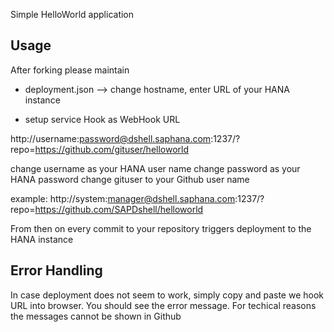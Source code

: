Simple HelloWorld application

Usage
-----
After forking please maintain
- deployment.json
  --> change hostname, enter URL of your HANA instance

- setup service Hook as WebHook URL

http://username:password@dshell.saphana.com:1237/?repo=https://github.com/gituser/helloworld

change username as your HANA user name
change password as your HANA password
change gituser to your Github user name

example: http://system:manager@dshell.saphana.com:1237/?repo=https://github.com/SAPDshell/helloworld


From then on every commit to your repository triggers deployment to the HANA instance


Error Handling
--------------
In case deployment does not seem to work, simply copy and paste we hook URL into browser.
You should see the error message.
For techical reasons the messages cannot be shown in Github
